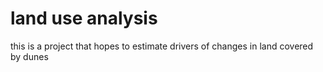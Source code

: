 # land use analysis

this is a project that hopes to estimate drivers of changes in land covered by dunes
